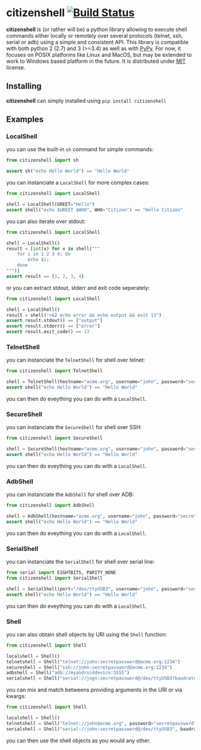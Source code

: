 # citizenshell [![Build Status](https://travis-ci.org/meuter/citizenshell.svg?branch=master)](https://travis-ci.org/meuter/citizenshell)

__citizenshell__ is (or rather will be) a python library allowing to execute shell commands either locally or remotely over several protocols (telnet, ssh, serial or adb) using a simple and consistent API. This library is compatible with both python 2 (2.7) and 3 (>=3.4) as well as with [PyPy](https://pypy.org/). For now, it focuses on POSIX platforms like Linux and MacOS, but may be extended to work to Windows based platform in the future. It is distributed under
[MIT](https://opensource.org/licenses/MIT) license.

## Installing

__citizenshell__ can simply installed using `pip install citizenshell`

## Examples

### LocalShell

you can use the built-in `sh` command for simple commands:

```python
from citizenshell import sh

assert sh("echo Hello World") == "Hello World"
```

you can instanciate a `LocalShell` for more complex cases:

```python
from citizenshell import LocalShell

shell = LocalShell(GREET="Hello")
assert shell("echo $GREET $WHO", WHO="Citizen") == "Hello Citizen"
```

you can also iterate over stdout:

```python
from citizenshell import LocalShell

shell = LocalShell()
result = [int(x) for x in shell("""
    for i in 1 2 3 4; do
        echo $i;
    done
""")]
assert result == [1, 2, 3, 4]
```

or you can extract stdout, stderr and exit code seperately:

```python
from citizenshell import LocalShell

shell = LocalShell()
result = shell(">&2 echo error && echo output && exit 13")
assert result.stdout() == ["output"]
assert result.stderr() == ["error"]
assert result.exit_code() == 13
```

### TelnetShell

you can instanciate the `TelnetShell` for shell over telnet:

```python
from citizenshell import TelnetShell

shell = TelnetShell(hostname="acme.org", username="john", password="secretpassword")
assert shell("echo Hello World") == "Hello World"
```

you can then do eveything you can do with a `LocalShell`.

### SecureShell

you can instanciate the `SecureShell` for shell over SSH:

```python
from citizenshell import SecureShell

shell = SecureShell(hostname="acme.org", username="john", password="secretpassword")
assert shell("echo Hello World") == "Hello World"
```

you can then do eveything you can do with a `LocalShell`.

### AdbShell

you can instanciate the `AdbShell` for shell over ADB:

```python
from citizenshell import AdbShell

shell = AdbShell(hostname="acme.org", username="john", password="secretpassword")
assert shell("echo Hello World") == "Hello World"
```

you can then do eveything you can do with a `LocalShell`.

### SerialShell

you can instanciate the `SerialShell` for shell over serial line:

```python
from serial import EIGHTBITS, PARITY_NONE
from citizenshell import SerialShell

shell = SerialShell(port="/dev/ttyUSB3", username="john", password="secretpassword", baudrate=115200, parity=PARITY_NONE, bytesize=EIGHTBITS)
assert shell("echo Hello World") == "Hello World"
```

you can then do eveything you can do with a `LocalShell`.

### Shell

you can also obtain shell objects by URI using the `Shell` function:

```python
from citizenshell import Shell

localshell = Shell()
telnetshell = Shell("telnet://john:secretpassword@acme.org:1234")
secureshell = Shell("ssh://john:secretpassword@acme.org:1234")
adbshell = Shell("adb://myandroiddevice:5555")
serialshell = Shell("serial://jogn:secretpassword@/dev/ttyUSB3?baudrate=115200")
```

you can mix and match betweens providing arguments in the URI or via kwargs:

```python
from citizenshell import Shell

localshell = Shell()
telnetshell = Shell("telnet://john@acme.org", password="secretpassword", port=1234)
serialshell = Shell("serial://john:secretpassword@/dev/ttyUSB3", baudrate=115200)
```

you can then use the shell objects as you would any other.
